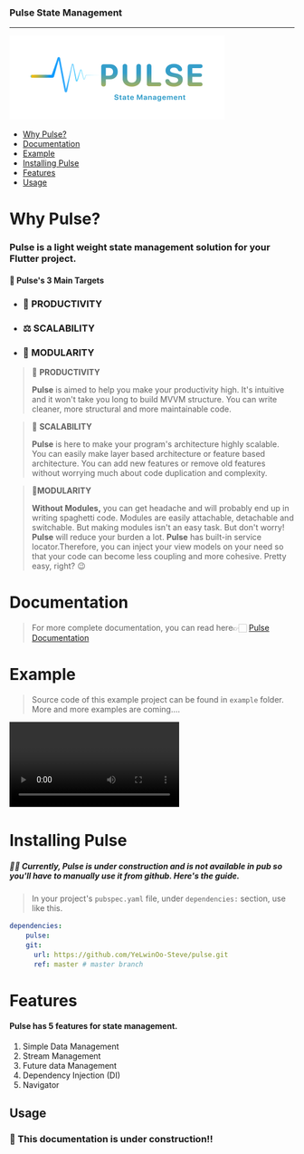 ### Pulse State Management
----

![Pulse Logo](assets/logo.png)

- [Why Pulse?](#why-pulse?)
- [Documentation](#documentation)
- [Example](#example)
- [Installing Pulse](#installing-pulse)
- [Features](#features)
- [Usage](#usage)


# Why Pulse?

### **Pulse** is a light weight state management solution for your Flutter project. 

#### **🏹 Pulse's 3 Main Targets**

- ### 🚀   PRODUCTIVITY
- ### ⚖️   SCALABILITY
- ### 🧩   MODULARITY


> **🎯** **PRODUCTIVITY**
> 
> **Pulse** is aimed to help you make your productivity high. It's intuitive and it won't take you long to build MVVM structure. You can write cleaner, more structural and more maintainable code.

> 🎯 **SCALABILITY**
> 
> **Pulse** is here to make your program's architecture highly scalable. You can easily make layer based architecture or feature based architecture. You can add new features or remove old features without worrying much about code duplication and complexity.

> 🎯**MODULARITY**
> 
> **Without Modules,** you can get headache and will probably end up in writing spaghetti code. Modules are easily attachable, detachable and switchable. But making modules isn't an easy task. But don't worry! **Pulse** will reduce your burden a lot. **Pulse** has built-in service locator.Therefore, you can inject your view models on your need so that your code can become less coupling and more cohesive. Pretty easy, right? 😉


# Documentation

> For more complete documentation, you can  read here👉🏻 [Pulse Documentation](https://ye-lwin-oo-1.gitbook.io/pulse-state-management/)


# Example

> Source code of this example project can be found in `example` folder. More and more examples are coming....

![Pulse Example](assets/pulse_example.mp4)

# Installing Pulse

##### 🚧🚧 Currently, Pulse is under construction and is not available in pub so you'll have to manually use it from github. Here's the guide.

> In your project's `pubspec.yaml` file, under `dependencies:` section, use like this.

```yaml
dependencies:
    pulse:
    git:
      url: https://github.com/YeLwinOo-Steve/pulse.git
      ref: master # master branch
```

# Features

#### __Pulse__ has __5__ features for state management.

1. Simple Data Management
2. Stream Management
3. Future data Management
4. Dependency Injection (DI)
5. Navigator

## Usage

### 🚧 This documentation is under construction!!
